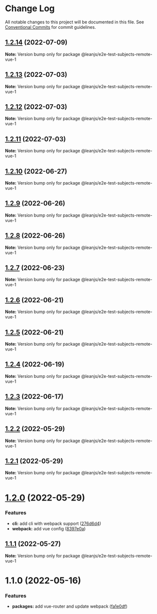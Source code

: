 # Change Log

All notable changes to this project will be documented in this file.
See [Conventional Commits](https://conventionalcommits.org) for commit guidelines.

## [1.2.14](https://github.com/leanjs/leanjs/compare/@leanjs/e2e-test-subjects-remote-vue-1@1.2.13...@leanjs/e2e-test-subjects-remote-vue-1@1.2.14) (2022-07-09)

**Note:** Version bump only for package @leanjs/e2e-test-subjects-remote-vue-1





## [1.2.13](https://github.com/leanjs/leanjs/compare/@leanjs/e2e-test-subjects-remote-vue-1@1.2.12...@leanjs/e2e-test-subjects-remote-vue-1@1.2.13) (2022-07-03)

**Note:** Version bump only for package @leanjs/e2e-test-subjects-remote-vue-1





## [1.2.12](https://github.com/leanjs/leanjs/compare/@leanjs/e2e-test-subjects-remote-vue-1@1.2.11...@leanjs/e2e-test-subjects-remote-vue-1@1.2.12) (2022-07-03)

**Note:** Version bump only for package @leanjs/e2e-test-subjects-remote-vue-1





## [1.2.11](https://github.com/leanjs/leanjs/compare/@leanjs/e2e-test-subjects-remote-vue-1@1.2.10...@leanjs/e2e-test-subjects-remote-vue-1@1.2.11) (2022-07-03)

**Note:** Version bump only for package @leanjs/e2e-test-subjects-remote-vue-1





## [1.2.10](https://github.com/leanjs/leanjs/compare/@leanjs/e2e-test-subjects-remote-vue-1@1.2.9...@leanjs/e2e-test-subjects-remote-vue-1@1.2.10) (2022-06-27)

**Note:** Version bump only for package @leanjs/e2e-test-subjects-remote-vue-1





## [1.2.9](https://github.com/leanjs/leanjs/compare/@leanjs/e2e-test-subjects-remote-vue-1@1.2.8...@leanjs/e2e-test-subjects-remote-vue-1@1.2.9) (2022-06-26)

**Note:** Version bump only for package @leanjs/e2e-test-subjects-remote-vue-1





## [1.2.8](https://github.com/leanjs/leanjs/compare/@leanjs/e2e-test-subjects-remote-vue-1@1.2.7...@leanjs/e2e-test-subjects-remote-vue-1@1.2.8) (2022-06-26)

**Note:** Version bump only for package @leanjs/e2e-test-subjects-remote-vue-1





## [1.2.7](https://github.com/leanjs/leanjs/compare/@leanjs/e2e-test-subjects-remote-vue-1@1.2.6...@leanjs/e2e-test-subjects-remote-vue-1@1.2.7) (2022-06-23)

**Note:** Version bump only for package @leanjs/e2e-test-subjects-remote-vue-1





## [1.2.6](https://github.com/leanjs/leanjs/compare/@leanjs/e2e-test-subjects-remote-vue-1@1.2.5...@leanjs/e2e-test-subjects-remote-vue-1@1.2.6) (2022-06-21)

**Note:** Version bump only for package @leanjs/e2e-test-subjects-remote-vue-1





## [1.2.5](https://github.com/leanjs/leanjs/compare/@leanjs/e2e-test-subjects-remote-vue-1@1.2.4...@leanjs/e2e-test-subjects-remote-vue-1@1.2.5) (2022-06-21)

**Note:** Version bump only for package @leanjs/e2e-test-subjects-remote-vue-1





## [1.2.4](https://github.com/leanjs/leanjs/compare/@leanjs/e2e-test-subjects-remote-vue-1@1.2.3...@leanjs/e2e-test-subjects-remote-vue-1@1.2.4) (2022-06-19)

**Note:** Version bump only for package @leanjs/e2e-test-subjects-remote-vue-1





## [1.2.3](https://github.com/leanjs/leanjs/compare/@leanjs/e2e-test-subjects-remote-vue-1@1.2.2...@leanjs/e2e-test-subjects-remote-vue-1@1.2.3) (2022-06-17)

**Note:** Version bump only for package @leanjs/e2e-test-subjects-remote-vue-1





## [1.2.2](https://github.com/leanjs/leanjs/compare/@leanjs/e2e-test-subjects-remote-vue-1@1.2.1...@leanjs/e2e-test-subjects-remote-vue-1@1.2.2) (2022-05-29)

**Note:** Version bump only for package @leanjs/e2e-test-subjects-remote-vue-1





## [1.2.1](https://github.com/leanjs/leanjs/compare/@leanjs/e2e-test-subjects-remote-vue-1@1.2.0...@leanjs/e2e-test-subjects-remote-vue-1@1.2.1) (2022-05-29)

**Note:** Version bump only for package @leanjs/e2e-test-subjects-remote-vue-1





# [1.2.0](https://github.com/leanjs/leanjs/compare/@leanjs/e2e-test-subjects-remote-vue-1@1.1.1...@leanjs/e2e-test-subjects-remote-vue-1@1.2.0) (2022-05-29)


### Features

* **cli:** add cli with webpack support ([276d6d4](https://github.com/leanjs/leanjs/commit/276d6d4aab1c40c74ecf9eeeffa3046a9ce5026c))
* **webpack:** add vue config ([8397e0a](https://github.com/leanjs/leanjs/commit/8397e0aeb8b4d4278213f227ac003c71d9e3db39))





## [1.1.1](https://github.com/leanjs/leanjs/compare/@leanjs/e2e-test-subjects-remote-vue-1@1.1.0...@leanjs/e2e-test-subjects-remote-vue-1@1.1.1) (2022-05-27)

**Note:** Version bump only for package @leanjs/e2e-test-subjects-remote-vue-1





# 1.1.0 (2022-05-16)


### Features

* **packages:** add vue-router and update webpack ([fa1e0df](https://github.com/leanjs/leanjs/commit/fa1e0df3a28a7b015340b6ebf4f379c8912647e1))
